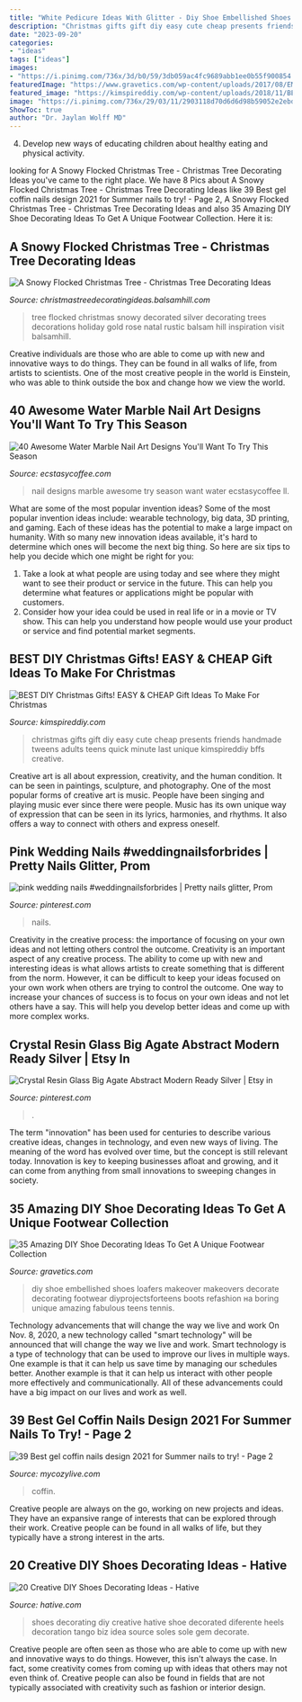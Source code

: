 ```yaml
---
title: "White Pedicure Ideas With Glitter - Diy Shoe Embellished Shoes Loafers Makeover Makeovers Decorate Decorating Footwear Diyprojectsforteens Boots Refashion на Boring Unique Amazing Fabulous Teens Tennis"
description: "Christmas gifts gift diy easy cute cheap presents friends handmade tweens adults teens quick minute last unique kimspireddiy bffs creative"
date: "2023-09-20"
categories:
- "ideas"
tags: ["ideas"]
images:
- "https://i.pinimg.com/736x/3d/b0/59/3db059ac4fc9689abb1ee0b55f900854.jpg"
featuredImage: "https://www.gravetics.com/wp-content/uploads/2017/08/EMBELLISHED-LOAFERS.jpg"
featured_image: "https://kimspireddiy.com/wp-content/uploads/2018/11/BEST-DIY-Christmas-Gifts_EASY_CHEAP-Gift-Ideas-To-Make-For-Christmas_Quick_Cute_Presents-Last-Minute-Handmade-Ideas_Friends_BFFs_Teens_Tweens_Kids_Adults_Teacher_Neighbors_CoWorkers-4.jpg"
image: "https://i.pinimg.com/736x/29/03/11/2903118d70d6d6d98b59052e2ebd0e27.jpg"
ShowToc: true
author: "Dr. Jaylan Wolff MD"
---
```



4. Develop new ways of educating children about healthy eating and physical activity.

	

		
looking for A Snowy Flocked Christmas Tree - Christmas Tree Decorating Ideas you've came to the right place. We have 8 Pics about A Snowy Flocked Christmas Tree - Christmas Tree Decorating Ideas like 39 Best gel coffin nails design 2021 for Summer nails to try! - Page 2, A Snowy Flocked Christmas Tree - Christmas Tree Decorating Ideas and also 35 Amazing DIY Shoe Decorating Ideas To Get A Unique Footwear Collection. Here it is:
		
    
## A Snowy Flocked Christmas Tree - Christmas Tree Decorating Ideas

<img loading=lazy src="http://christmastreedecoratingideas.balsamhill.com/wp-content/uploads/2018/02/1-1.jpg" onerror="this.onerror=null;this.src='https://tse4.mm.bing.net/th?id=OIP.DpTs9crUAozyLhvN2xWzLAHaLL&amp;pid=15.1';" alt="A Snowy Flocked Christmas Tree - Christmas Tree Decorating Ideas">

_Source: christmastreedecoratingideas.balsamhill.com_

>tree flocked christmas snowy decorated silver decorating trees decorations holiday gold rose natal rustic balsam hill inspiration visit balsamhill. 

	

Creative individuals are those who are able to come up with new and innovative ways to do things. They can be found in all walks of life, from artists to scientists. One of the most creative people in the world is Einstein, who was able to think outside the box and change how we view the world.

    
## 40 Awesome Water Marble Nail Art Designs You&#039;ll Want To Try This Season

<img loading=lazy src="https://i2.wp.com/www.ecstasycoffee.com/wp-content/uploads/2016/10/Marble-Nail-Art-Designs.jpg" onerror="this.onerror=null;this.src='https://tse4.mm.bing.net/th?id=OIP.LY_GxD3TFZt-WsdJGAkavQHaJ4&amp;pid=15.1';" alt="40 Awesome Water Marble Nail Art Designs You&#039;ll Want To Try This Season">

_Source: ecstasycoffee.com_

>nail designs marble awesome try season want water ecstasycoffee ll. 

	

What are some of the most popular invention ideas?
Some of the most popular invention ideas include: wearable technology, big data, 3D printing, and gaming. Each of these ideas has the potential to make a large impact on humanity. With so many new innovation ideas available, it's hard to determine which ones will become the next big thing. So here are six tips to help you decide which one might be right for you: 
1) Take a look at what people are using today and see where they might want to see their product or service in the future. This can help you determine what features or applications might be popular with customers. 
2) Consider how your idea could be used in real life or in a movie or TV show. This can help you understand how people would use your product or service and find potential market segments.

    
## BEST DIY Christmas Gifts! EASY &amp; CHEAP Gift Ideas To Make For Christmas

<img loading=lazy src="https://kimspireddiy.com/wp-content/uploads/2018/11/BEST-DIY-Christmas-Gifts_EASY_CHEAP-Gift-Ideas-To-Make-For-Christmas_Quick_Cute_Presents-Last-Minute-Handmade-Ideas_Friends_BFFs_Teens_Tweens_Kids_Adults_Teacher_Neighbors_CoWorkers-4.jpg" onerror="this.onerror=null;this.src='https://tse4.mm.bing.net/th?id=OIP.RuL6b6gAjjf5HUTzP9_hpQHaLH&amp;pid=15.1';" alt="BEST DIY Christmas Gifts! EASY &amp; CHEAP Gift Ideas To Make For Christmas">

_Source: kimspireddiy.com_

>christmas gifts gift diy easy cute cheap presents friends handmade tweens adults teens quick minute last unique kimspireddiy bffs creative. 

	

Creative art is all about expression, creativity, and the human condition. It can be seen in paintings, sculpture, and photography. One of the most popular forms of creative art is music. People have been singing and playing music ever since there were people. Music has its own unique way of expression that can be seen in its lyrics, harmonies, and rhythms. It also offers a way to connect with others and express oneself.

    
## Pink Wedding Nails #weddingnailsforbrides | Pretty Nails Glitter, Prom

<img loading=lazy src="https://i.pinimg.com/736x/3d/b0/59/3db059ac4fc9689abb1ee0b55f900854.jpg" onerror="this.onerror=null;this.src='https://tse3.mm.bing.net/th?id=OIP.v-Kblh_m4ItrbP8_KCeBlwHaNJ&amp;pid=15.1';" alt="pink wedding nails #weddingnailsforbrides | Pretty nails glitter, Prom">

_Source: pinterest.com_

>nails. 

	

Creativity in the creative process: the importance of focusing on your own ideas and not letting others control the outcome.
Creativity is an important aspect of any creative process. The ability to come up with new and interesting ideas is what allows artists to create something that is different from the norm. However, it can be difficult to keep your ideas focused on your own work when others are trying to control the outcome. One way to increase your chances of success is to focus on your own ideas and not let others have a say. This will help you develop better ideas and come up with more complex works.

    
## Crystal Resin Glass Big Agate Abstract Modern Ready Silver | Etsy In

<img loading=lazy src="https://i.pinimg.com/736x/29/03/11/2903118d70d6d6d98b59052e2ebd0e27.jpg" onerror="this.onerror=null;this.src='https://tse4.mm.bing.net/th?id=OIP.fWyIXLVyiAygvZPn9cBoEgHaFj&amp;pid=15.1';" alt="Crystal Resin Glass Big Agate Abstract Modern Ready Silver | Etsy in">

_Source: pinterest.com_

>. 

	

The term "innovation" has been used for centuries to describe various creative ideas, changes in technology, and even new ways of living. The meaning of the word has evolved over time, but the concept is still relevant today. Innovation is key to keeping businesses afloat and growing, and it can come from anything from small innovations to sweeping changes in society.

    
## 35 Amazing DIY Shoe Decorating Ideas To Get A Unique Footwear Collection

<img loading=lazy src="https://www.gravetics.com/wp-content/uploads/2017/08/EMBELLISHED-LOAFERS.jpg" onerror="this.onerror=null;this.src='https://tse3.mm.bing.net/th?id=OIP.gE2N8UxA-1DAqkqmZiuo_QHaLH&amp;pid=15.1';" alt="35 Amazing DIY Shoe Decorating Ideas To Get A Unique Footwear Collection">

_Source: gravetics.com_

>diy shoe embellished shoes loafers makeover makeovers decorate decorating footwear diyprojectsforteens boots refashion на boring unique amazing fabulous teens tennis. 

	

Technology advancements that will change the way we live and work
On Nov. 8, 2020, a new technology called "smart technology" will be announced that will change the way we live and work. Smart technology is a type of technology that can be used to improve our lives in multiple ways. One example is that it can help us save time by managing our schedules better. Another example is that it can help us interact with other people more effectively and communicationally. All of these advancements could have a big impact on our lives and work as well.

    
## 39 Best Gel Coffin Nails Design 2021 For Summer Nails To Try! - Page 2

<img loading=lazy src="https://mycozylive.com/wp-content/uploads/2021/05/13-683x1024.jpg" onerror="this.onerror=null;this.src='https://tse2.mm.bing.net/th?id=OIP.dzt52vdBR__bazcKQzpPxgHaLG&amp;pid=15.1';" alt="39 Best gel coffin nails design 2021 for Summer nails to try! - Page 2">

_Source: mycozylive.com_

>coffin. 

	

Creative people are always on the go, working on new projects and ideas. They have an expansive range of interests that can be explored through their work. Creative people can be found in all walks of life, but they typically have a strong interest in the arts.

    
## 20 Creative DIY Shoes Decorating Ideas - Hative

<img loading=lazy src="https://hative.com/wp-content/uploads/2014/07/shoes-decorating-ideas/8-shoes-decorating-ideas.jpg" onerror="this.onerror=null;this.src='https://tse2.mm.bing.net/th?id=OIP.ATVj1w82Yht3MjnvG5GkmAHaLI&amp;pid=15.1';" alt="20 Creative DIY Shoes Decorating Ideas - Hative">

_Source: hative.com_

>shoes decorating diy creative hative shoe decorated diferente heels decoration tango biz idea source soles sole gem decorate. 

	

Creative people are often seen as those who are able to come up with new and innovative ways to do things. However, this isn't always the case. In fact, some creativity comes from coming up with ideas that others may not even think of. Creative people can also be found in fields that are not typically associated with creativity such as fashion or interior design.

